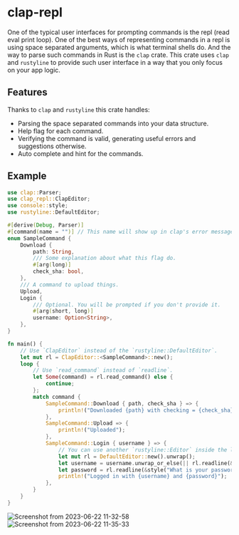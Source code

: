 # clap-repl

One of the typical user interfaces for prompting commands is the repl (read eval print loop). One of the best ways of representing commands in a repl
is using space separated arguments, which is what terminal shells do. And the way to parse such commands in Rust is the `clap` crate. This crate uses
`clap` and `rustyline` to provide such user interface in a way that you only focus on your app logic.

## Features

Thanks to `clap` and `rustyline` this crate handles:
* Parsing the space separated commands into your data structure.
* Help flag for each command.
* Verifying the command is valid, generating useful errors and suggestions otherwise.
* Auto complete and hint for the commands.

## Example

```Rust
use clap::Parser;
use clap_repl::ClapEditor;
use console::style;
use rustyline::DefaultEditor;

#[derive(Debug, Parser)]
#[command(name = "")] // This name will show up in clap's error messages, so it is important to set it to "".
enum SampleCommand {
    Download {
        path: String,
        /// Some explanation about what this flag do.
        #[arg(long)]
        check_sha: bool,
    },
    /// A command to upload things.
    Upload,
    Login {
        /// Optional. You will be prompted if you don't provide it.
        #[arg(short, long)]
        username: Option<String>,
    },
}

fn main() {
    // Use `ClapEditor` instead of the `rustyline::DefaultEditor`.
    let mut rl = ClapEditor::<SampleCommand>::new();
    loop {
        // Use `read_command` instead of `readline`.
        let Some(command) = rl.read_command() else {
            continue;
        };
        match command {
            SampleCommand::Download { path, check_sha } => {
                println!("Downloaded {path} with checking = {check_sha}");
            },
            SampleCommand::Upload => {
                println!("Uploaded");
            },
            SampleCommand::Login { username } => {
                // You can use another `rustyline::Editor` inside the loop.
                let mut rl = DefaultEditor::new().unwrap();
                let username = username.unwrap_or_else(|| rl.readline(&style("What is your username? ").bold().to_string()).unwrap());
                let password = rl.readline(&style("What is your password? ").bold().to_string()).unwrap();
                println!("Logged in with {username} and {password}");
            },
        }
    }
}
```
![Screenshot from 2023-06-22 11-32-58](https://github.com/HKalbasi/clap-repl/assets/45197576/2c1b2ceb-e562-4536-8b42-4025d5a9674a)
![Screenshot from 2023-06-22 11-35-33](https://github.com/HKalbasi/clap-repl/assets/45197576/bec9110e-a399-41e4-8f63-1c8592338625)


